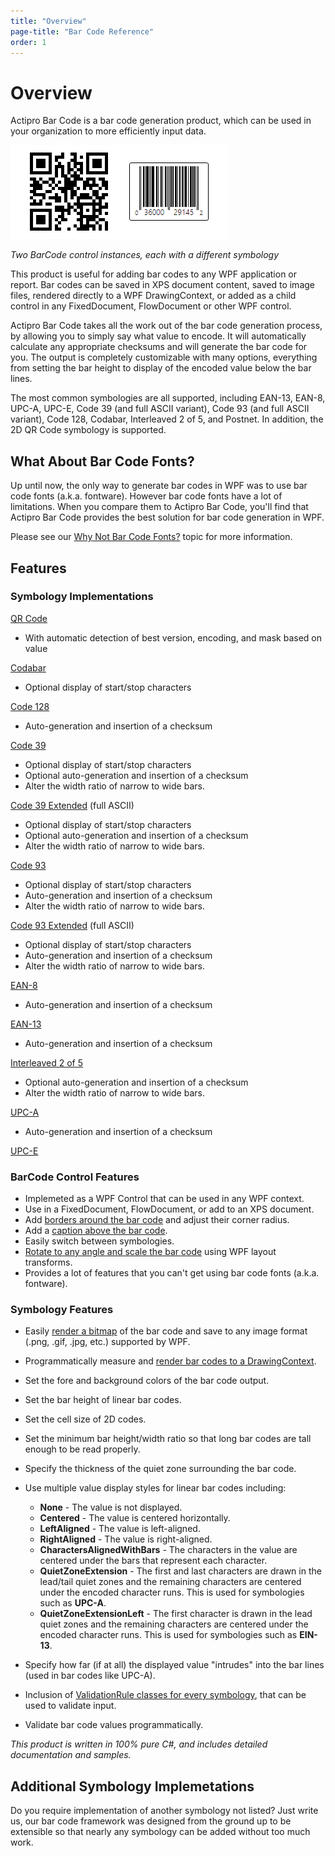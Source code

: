```yaml
---
title: "Overview"
page-title: "Bar Code Reference"
order: 1
---
```

# Overview

Actipro Bar Code is a bar code generation product, which can be used in your organization to more efficiently input data.

![Screenshot](../images/card-barcode.png)

*Two BarCode control instances, each with a different symbology*

This product is useful for adding bar codes to any WPF application or report.  Bar codes can be saved in XPS document content, saved to image files, rendered directly to a WPF DrawingContext, or added as a child control in any FixedDocument, FlowDocument or other WPF control.

Actipro Bar Code takes all the work out of the bar code generation process, by allowing you to simply say what value to encode.  It will automatically calculate any appropriate checksums and will generate the bar code for you.  The output is completely customizable with many options, everything from setting the bar height to display of the encoded value below the bar lines.

The most common symbologies are all supported, including EAN-13, EAN-8, UPC-A, UPC-E, Code 39 (and full ASCII variant), Code 93 (and full ASCII variant), Code 128, Codabar, Interleaved 2 of 5, and Postnet. In addition, the 2D QR Code symbology is supported.

## What About Bar Code Fonts?

Up until now, the only way to generate bar codes in WPF was to use bar code fonts (a.k.a. fontware).  However bar code fonts have a lot of limitations.  When you compare them to Actipro Bar Code, you'll find that Actipro Bar Code provides the best solution for bar code generation in WPF.

Please see our [Why Not Bar Code Fonts?](why-not-fonts.md) topic for more information.

## Features

### Symbology Implementations

[QR Code](symbologies/qr-code.md)

- With automatic detection of best version, encoding, and mask based on value

[Codabar](symbologies/codabar.md)

- Optional display of start/stop characters

[Code 128](symbologies/code128.md)

- Auto-generation and insertion of a checksum

[Code 39](symbologies/code39.md)

- Optional display of start/stop characters
- Optional auto-generation and insertion of a checksum
- Alter the width ratio of narrow to wide bars.

[Code 39 Extended](symbologies/code39-extended.md) (full ASCII)

- Optional display of start/stop characters
- Optional auto-generation and insertion of a checksum
- Alter the width ratio of narrow to wide bars.

[Code 93](symbologies/code93.md)

- Optional display of start/stop characters
- Auto-generation and insertion of a checksum
- Alter the width ratio of narrow to wide bars.

[Code 93 Extended](symbologies/code93-extended.md) (full ASCII)

- Optional display of start/stop characters
- Auto-generation and insertion of a checksum
- Alter the width ratio of narrow to wide bars.

[EAN-8](symbologies/ean8.md)

- Auto-generation and insertion of a checksum

[EAN-13](symbologies/ean13.md)

- Auto-generation and insertion of a checksum

[Interleaved 2 of 5](symbologies/interleaved2of5.md)

- Optional auto-generation and insertion of a checksum
- Alter the width ratio of narrow to wide bars.

[UPC-A](symbologies/upc-a.md)

- Auto-generation and insertion of a checksum

[UPC-E](symbologies/upc-e.md)

### BarCode Control Features

- Implemeted as a WPF Control that can be used in any WPF context.
- Use in a FixedDocument, FlowDocument, or add to an XPS document.
- Add [borders around the bar code](barcode-basics.md) and adjust their corner radius.
- Add a [caption above the bar code](barcode-basics.md).
- Easily switch between symbologies.
- [Rotate to any angle and scale the bar code](barcode-basics.md) using WPF layout transforms.
- Provides a lot of features that you can't get using bar code fonts (a.k.a. fontware).

### Symbology Features

- Easily [render a bitmap](advanced-features/export-to-image.md) of the bar code and save to any image format (.png, .gif, .jpg, etc.) supported by WPF.
- Programmatically measure and [render bar codes to a DrawingContext](advanced-features/drawing-context.md).
- Set the fore and background colors of the bar code output.
- Set the bar height of linear bar codes.
- Set the cell size of 2D codes.
- Set the minimum bar height/width ratio so that long bar codes are tall enough to be read properly.
- Specify the thickness of the quiet zone surrounding the bar code.
- Use multiple value display styles for linear bar codes including:
  
  - **None** - The value is not displayed.
  - **Centered** - The value is centered horizontally.
  - **LeftAligned** - The value is left-aligned.
  - **RightAligned** - The value is right-aligned.
  - **CharactersAlignedWithBars** - The characters in the value are centered under the bars that represent each character.
  - **QuietZoneExtension** - The first and last characters are drawn in the lead/tail quiet zones and the remaining characters are centered under the encoded character runs. This is used for symbologies such as **UPC-A**.
  - **QuietZoneExtensionLeft** - The first character is drawn in the lead quiet zones and the remaining characters are centered under the encoded character runs.  This is used for symbologies such as **EIN-13**.
- Specify how far (if at all) the displayed value "intrudes" into the bar lines (used in bar codes like UPC-A).
- Inclusion of [ValidationRule classes for every symbology](advanced-features/validation-rules.md), that can be used to validate input.
- Validate bar code values programmatically.

*This product is written in 100% pure C#, and includes detailed documentation and samples.*

## Additional Symbology Implemetations

Do you require implementation of another symbology not listed?  Just write us, our bar code framework was designed from the ground up to be extensible so that nearly any symbology can be added without too much work.
